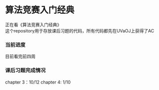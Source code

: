 # 算法竞赛入门经典
正在看《算法竞赛入门经典》</br>
这个repository用于存放课后习题的代码，所有代码都先在UVaOJ上获得了AC

### 当前进度
目前看完前四周

### 课后习题完成情况
chapter 3：10/12
chapter 4: 1/10
